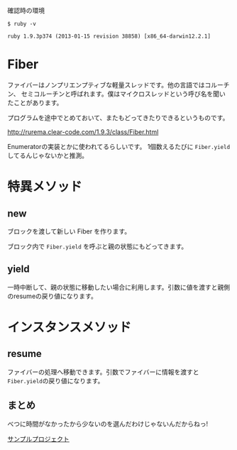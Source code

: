 確認時の環境

    $ ruby -v

    ruby 1.9.3p374 (2013-01-15 revision 38858) [x86_64-darwin12.2.1]

# Fiber

ファイバーはノンプリエンプティブな軽量スレッドです。他の言語ではコルーチン、 セミコルーチンと呼ばれます。僕はマイクロスレッドという呼び名を聞いたことがあります。

プログラムを途中でとめておいて、またもどってきたりできるというものです。

http://rurema.clear-code.com/1.9.3/class/Fiber.html

Enumeratorの実装とかに使われてるらしいです。
1個数えるたびに `Fiber.yield` してるんじゃないかと推測。

# 特異メソッド

## new

ブロックを渡して新しい Fiber を作ります。

ブロック内で `Fiber.yield` を呼ぶと親の状態にもどってきます。

## yield

一時中断して、親の状態に移動したい場合に利用します。引数に値を渡すと親側のresumeの戻り値になります。

# インスタンスメソッド

## resume

ファイバーの処理へ移動できます。引数でファイバーに情報を渡すと `Fiber.yield`の戻り値になります。

## まとめ

べつに時間がなかったから少ないのを選んだわけじゃないんだからねっ!

[サンプルプロジェクト](https://github.com/eiel/Fiber-Sample)
